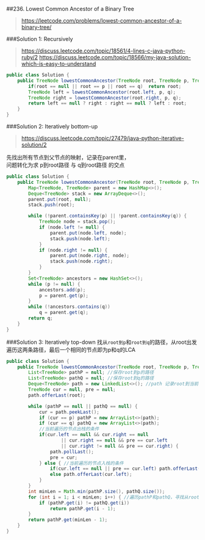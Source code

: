 ##236. Lowest Common Ancestor of a Binary Tree
> https://leetcode.com/problems/lowest-common-ancestor-of-a-binary-tree/

###Solution 1: Recursively
> https://discuss.leetcode.com/topic/18561/4-lines-c-java-python-ruby/2
> https://discuss.leetcode.com/topic/18566/my-java-solution-which-is-easy-to-understand

```java
public class Solution {
    public TreeNode lowestCommonAncestor(TreeNode root, TreeNode p, TreeNode q) {
        if(root == null || root == p || root == q)  return root;
        TreeNode left = lowestCommonAncestor(root.left, p, q);
        TreeNode right = lowestCommonAncestor(root.right, p, q);
        return left == null ? right : right == null ? left : root;
    }
}
```

###Solution 2: Iteratively bottom-up
> https://discuss.leetcode.com/topic/27479/java-python-iterative-solution/2

先找出所有节点到父节点的映射，记录在parent里，<br>
问题转化为求 p到root路径 与 q到root路径 的交点

```java
public class Solution {
    public TreeNode lowestCommonAncestor(TreeNode root, TreeNode p, TreeNode q) {
        Map<TreeNode, TreeNode> parent = new HashMap<>();
        Deque<TreeNode> stack = new ArrayDeque<>();
        parent.put(root, null);
        stack.push(root);

        while (!parent.containsKey(p) || !parent.containsKey(q)) {
            TreeNode node = stack.pop();
            if (node.left != null) {
                parent.put(node.left, node);
                stack.push(node.left);
            }
            if (node.right != null) {
                parent.put(node.right, node);
                stack.push(node.right);
            }
        }
        Set<TreeNode> ancestors = new HashSet<>();
        while (p != null) {
            ancestors.add(p);
            p = parent.get(p);
        }
        while (!ancestors.contains(q))
            q = parent.get(q);
        return q;
    }
}
```

###Solution 3: Iteratively top-down
找从`root到p`和`root到q`的路径，从root出发遍历这两条路径，最后一个相同的节点即为p和q的LCA
```java
public class Solution {
    public TreeNode lowestCommonAncestor(TreeNode root, TreeNode p, TreeNode q) {
        List<TreeNode> pathP = null; //保存root到p的路径
        List<TreeNode> pathQ = null; //保存root到q的路径
        Deque<TreeNode> path = new LinkedList<>(); //path 记录root到当前遍历节点的路径
        TreeNode cur = null, pre = null;
        path.offerLast(root);

        while (pathP == null || pathQ == null) {
            cur = path.peekLast();
            if (cur == p) pathP = new ArrayList<>(path);
            if (cur == q) pathQ = new ArrayList<>(path);
            //当前遍历的节点出栈的条件
            if(cur.left == null && cur.right == null
                    || cur.right == null && pre == cur.left
                    || cur.right != null && pre == cur.right) {
                path.pollLast();
                pre = cur;
            } else { //当前遍历的节点入栈的条件
                if(cur.left == null || pre == cur.left) path.offerLast(cur.right);
                else path.offerLast(cur.left);
            }
        }
        int minLen = Math.min(pathP.size(), pathQ.size());
        for (int i = 1; i < minLen; i++) { //遍历pathP和pathQ，寻找从root出发，最后一个相同的节点，即为LCA
            if (pathP.get(i) != pathQ.get(i))
                return pathP.get(i - 1);
        }
        return pathP.get(minLen - 1);
    }
}
```
